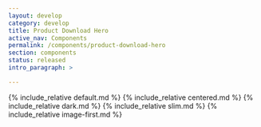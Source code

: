 ```yaml
---
layout: develop
category: develop
title: Product Download Hero
active_nav: Components
permalink: /components/product-download-hero
section: components
status: released
intro_paragraph: >

---
```


{% include_relative default.md %}
{% include_relative centered.md %}
{% include_relative dark.md %}
{% include_relative slim.md %}
{% include_relative image-first.md %}
